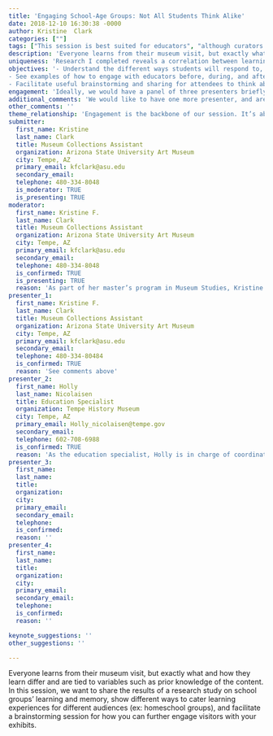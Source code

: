 ```yaml
---
title: 'Engaging School-Age Groups: Not All Students Think Alike'
date: 2018-12-10 16:30:38 -0000
author: Kristine  Clark
categories: [""]
tags: ["This session is best suited for educators", "although curators and marketers may also be served by attending." ]
description: 'Everyone learns from their museum visit, but exactly what and how they learn differ and are tied to variables such as prior knowledge of the content. In this session, we want to share the results of a research study on school groups’ learning and memory, show different ways to cater learning experiences for different audiences (ex: homeschool groups), and facilitate a brainstorming session for how you can further engage visitors with your exhibits.'
uniqueness: 'Research I completed reveals a correlation between learning outcomes and level of prior knowledge. (Spoiler: little/no prior knowledge yields more affective learning outcomes)'
objectives: '- Understand the different ways students will respond to, learn from, and engage with your exhibits, depending on variables such as prior knowledge, level of interest, presence of educational supplements.
- See examples of how to engage with educators before, during, and after their visit to ensure everyone’s educational needs are met, and feedback museums can use for the future.
- Facilitate useful brainstorming and sharing for attendees to think about how they can refine, modify, or engage in new practices to engage their audiences.'
engagement: 'Ideally, we would have a panel of three presenters briefly share their research/strategy/case study then provide some time for a Q&A about those presentations. After those specific illustrations, we’d like to then facilitate a small-group conversation among the participants with a series of questions. Wrapping our session to a close, some can share takeaways or make a commitment to at least one small step they can take back to their institution.'
additional_comments: 'We would like to have one more presenter, and are open to your suggestions. We are also willing to merge with another session, if you see a good fit for us!'
other_comments: ''
theme_relationship: 'Engagement is the backbone of our session. It’s about authentically engaging with visitors to understand why they are coming and what they hope to get out of their visit. Knowing that, catering programming, educational supplements, etc. to align with their motivations and interests to ensure their engagement during the museum visit. Ultimately, it’s about how to ensure your offerings engage visitors of all types—regardless of why they’re there or who they’re there with.'
submitter:
  first_name: Kristine 
  last_name: Clark
  title: Museum Collections Assistant
  organization: Arizona State University Art Museum
  city: Tempe, AZ
  primary_email: kfclark@asu.edu
  secondary_email: 
  telephone: 480-334-8048
  is_moderator: TRUE
  is_presenting: TRUE
moderator:
  first_name: Kristine F.
  last_name: Clark
  title: Museum Collections Assistant
  organization: Arizona State University Art Museum
  city: Tempe, AZ
  primary_email: kfclark@asu.edu
  secondary_email: 
  telephone: 480-334-8048
  is_confirmed: TRUE
  is_presenting: TRUE
  reason: 'As part of her master’s program in Museum Studies, Kristine completed hands-on research of students’ memory and learning from museum fieldtrips during an internship at the Arizona Science Center. Prior to pursuing this master’s, she spent 10 years as an educator at the high school level. She was a Wanda Chin Fellow and served as a panelist in a session at WMA’s conference in Tacoma. Eager to share the results of this research, Kristine is the one who initiated contact with the other speaker to potentially present at WMA Boise.'
presenter_1:
  first_name: Kristine F.
  last_name: Clark
  title: Museum Collections Assistant
  organization: Arizona State University Art Museum
  city: Tempe, AZ
  primary_email: kfclark@asu.edu
  secondary_email: 
  telephone: 480-334-80484
  is_confirmed: TRUE
  reason: 'See comments above'
presenter_2:
  first_name: Holly
  last_name: Nicolaisen
  title: Education Specialist
  organization: Tempe History Museum
  city: Tempe, AZ
  primary_email: Holly_nicolaisen@tempe.gov
  secondary_email: 
  telephone: 602-708-6988
  is_confirmed: TRUE
  reason: 'As the education specialist, Holly is in charge of coordinating groups of all types who visit Tempe History Museum (from formal K-12+ settings, to informal home school groups, and summer children’s programming). She has been in her position for a few years and has experimented with different formats to best suit both her audience’s desires and the museum’s physical capacity. Holly was also a Wanda Chin Fellow at the latest WMA Conference in Tacoma. Holly comes from a background in sociocultural pedagogy.'
presenter_3:
  first_name: 
  last_name: 
  title: 
  organization: 
  city: 
  primary_email: 
  secondary_email: 
  telephone: 
  is_confirmed: 
  reason: ''
presenter_4:
  first_name: 
  last_name: 
  title: 
  organization: 
  city: 
  primary_email: 
  secondary_email: 
  telephone: 
  is_confirmed: 
  reason: ''

keynote_suggestions: ''
other_suggestions: ''

---
```

Everyone learns from their museum visit, but exactly what and how they learn differ and are tied to variables such as prior knowledge of the content. In this session, we want to share the results of a research study on school groups’ learning and memory, show different ways to cater learning experiences for different audiences (ex: homeschool groups), and facilitate a brainstorming session for how you can further engage visitors with your exhibits.